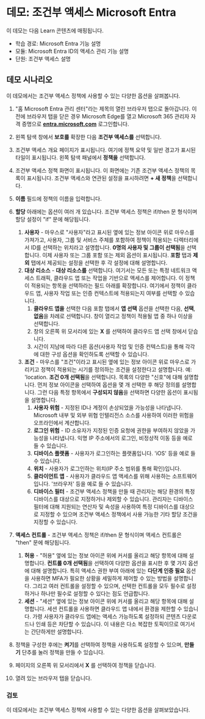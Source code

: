 <!---
---
데모: 제목: '조건부 액세스 Azure AD' 학습 경로/모듈/단위: '학습 경로: Microsoft Entra 기능 설명; 모듈 3: Microsoft Entra ID의 액세스 관리 기능 설명 단원 2: 조건부 액세스 설명'
---
--->

# 데모: 조건부 액세스 Microsoft Entra

이 데모는 다음 Learn 콘텐츠에 매핑됩니다.

- 학습 경로: Microsoft Entra 기능 설명
- 모듈: Microsoft Entra ID의 액세스 관리 기능 설명
- 단원: 조건부 액세스 설명

## 데모 시나리오

이 데모에서는 조건부 액세스 정책에 사용할 수 있는 다양한 옵션을 살펴봅니다.

1. "홈 Microsoft Entra 관리 센터"라는 제목의 열린 브라우저 탭으로 돌아갑니다.  이전에 브라우저 탭을 닫은 경우 Microsoft Edge를 열고 Microsoft 365 관리자 자격 증명으로 **[entra.microsoft.com](https://entra.microsoft.com)** 로그인합니다.

1. 왼쪽 탐색 창에서 **보호를** 확장한 다음 **조건부 액세스를** 선택합니다.

1. 조건부 액세스 개요 페이지가 표시됩니다.  여기에 정책 요약 및 일반 경고가 표시된 타일이 표시됩니다.  왼쪽 탐색 패널에서 **정책을** 선택합니다.

1. 조건부 액세스 정책 화면이 표시됩니다. 이 화면에는 기존 조건부 액세스 정책의 목록이 표시됩니다. 조건부 액세스와 연관된 설정을 표시하려면 **+ 새 정책**을 선택합니다.

1. **이름** 필드에 정책의 이름을 입력합니다.

1. **할당** 아래에는 옵션이 여러 개 있습니다.  조건부 액세스 정책은 if/then 문 형식이며 할당 설정이 "if" 문에 해당됩니다.
    1. **사용자** - 마우스로 "사용자"라고 표시된 옆에 있는 정보 아이콘 위로 마우스를 가져가고, 사용자, 그룹 및 서비스 주체를 포함하여 정책이 적용되는 디렉터리에서 ID를 선택하는 위치라고 설명합니다. **0명의 사용자 및 그룹이 선택됨**을 선택합니다.  이제 사용자 또는 그룹 포함 또는 제외 옵션이 표시됩니다. **포함** 탭과 **제외** 탭에서 제공되는 설정을 선택한 후 각 설정에 대해 설명합니다.
    1. **대상 리소스** - **대상 리소스를** 선택합니다.  여기서는 모든 또는 특정 네트워크 액세스 트래픽, 클라우드 앱 또는 작업을 기반으로 액세스를 제어합니다.  이 정책이 적용되는 항목을 선택하라는 필드 아래를 확장합니다.  여기에서 정책이 클라우드 앱, 사용자 작업 또는 인증 컨텍스트에 적용되는지 여부를 선택할 수 있습니다.  
        1. **클라우드 앱을** 선택한 다음 포함 탭에서 **앱 선택** 옵션을 선택한 다음, **선택**, **없음**을 차례로 선택합니다. 창이 열리고 정책이 적용될 앱 중 하나 이상을 선택합니다.
        1. 창의 오른쪽 위 모서리에 있는 **X** 를 선택하여 클라우드 앱 선택 창에서 닫습니다.
        1. 시간이 지남에 따라 다른 옵션(사용자 작업 및 인증 컨텍스트)을 통해 각각에 대한 구성 옵션을 확인하도록 선택할 수 있습니다.
    1. **조건** - 마우스를 "조건"이라고 표시된 옆에 있는 정보 아이콘 위로 마우스로 가리키고 정책이 적용되는 시기를 정의하는 조건을 설정한다고 설명합니다. 예: 'location. **조건 0개 선택됨**을 선택합니다. 목록의 다양한 "신호"에 대해 설명합니다.   먼저 정보 아이콘을 선택하여 옵션을 몇 개 선택한 후 해당 정의를 설명합니다. 그런 다음 특정 항목에서 **구성되지 않음**을 선택하면 다양한 옵션이 표시됨을 설명합니다.
        1. **사용자 위험** - 지정된 ID나 계정이 손상되었을 가능성을 나타냅니다. Microsoft 내부 및 외부 위협 인텔리전스 소스를 사용하여 이러한 위험을 오프라인에서 계산합니다.
        1. **로그인 위험** - ID 소유자가 지정된 인증 요청에 권한을 부여하지 않았을 가능성을 나타냅니다. 익명 IP 주소에서의 로그인, 비정상적 이동 등을 예로 들 수 있습니다.
        1. **디바이스 플랫폼** - 사용자가 로그인하는 플랫폼입니다. 'iOS' 등을 예로 들 수 있습니다.
        1. **위치** - 사용자가 로그인하는 위치(IP 주소 범위를 통해 확인)입니다.
        1. **클라이언트 앱** - 사용자가 클라우드 앱 액세스를 위해 사용하는 소프트웨어입니다. '브라우저' 등을 예로 들 수 있습니다.
        1. **디바이스 필터** - 조건부 액세스 정책을 만들 때 관리자는 해당 환경의 특정 디바이스를 대상으로 지정하거나 제외할 수 있습니다. 관리자는 디바이스 필터에 대해 지원되는 연산자 및 속성을 사용하여 특정 디바이스를 대상으로 지정할 수 있으며 조건부 액세스 정책에서 사용 가능한 기타 할당 조건을 지정할 수 있습니다.

1. **액세스 컨트롤** - 조건부 액세스 정책은 if/then 문 형식이며 액세스 컨트롤은 "then" 문에 해당됩니다.
    1. **허용** - "허용" 옆에 있는 정보 아이콘 위에 커서를 올리고 해당 항목에 대해 설명합니다.  **컨트롤 0개 선택됨**을 선택하여 다양한 옵션을 표시한 후  몇 가지 옵션에 대해 설명합니다.  특히 액세스 권한 부여 아래에 있는 **다단계 인증 필요** 옵션을 사용하면 MFA가 필요한 상황을 세밀하게 제어할 수 있는 방법을 설명합니다.   그리고 여러 컨트롤을 설정할 수 있으며, 선택한 컨트롤을 모두 필수로 설정하거나 하나만 필수로 설정할 수 있다는 점도 언급합니다.
    1. **세션** - "세션" 옆에 있는 정보 아이콘 위에 커서를 올리고 해당 항목에 대해 설명합니다.  세션 컨트롤을 사용하면 클라우드 앱 내에서 환경을 제한할 수 있습니다.  가령 사용자가 클라우드 앱에는 액세스 가능하도록 설정하되 콘텐츠 다운로드나 인쇄 등은 차단할 수 있습니다.  이 내용은 다소 복잡한 토픽이므로 여기서는 간단하게만 설명합니다.

1. 정책을 구성한 후에는 **켜기**를 선택하여 정책을 사용하도록 설정할 수 있으며, **만들기** 단추를 눌러 정책을 만들 수 있습니다.

1. 페이지의 오른쪽 위 모서리에서 **X** 를 선택하여 정책을 닫습니다.

1. 열려 있는 브라우저 탭을 닫습니다.

### 검토

이 데모에서는 조건부 액세스 정책에 사용할 수 있는 다양한 옵션을 살펴보았습니다.
